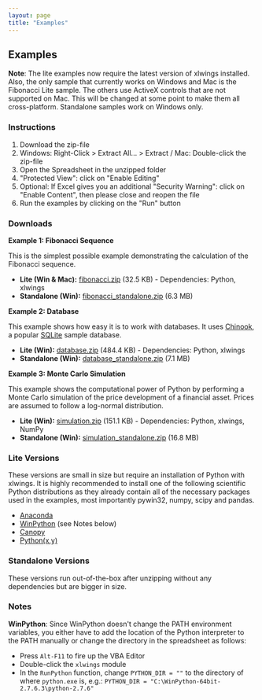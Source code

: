 ```yaml
---
layout: page
title: "Examples"
---
```


## Examples

**Note**: The lite examples now require the latest version of xlwings installed. Also, the only sample that currently works
on Windows and Mac is the Fibonacci Lite sample. The others use ActiveX controls that are not supported on Mac. This
will be changed at some point to make them all cross-platform. Standalone samples work on Windows only.

### Instructions

1. Download the zip-file
2. Windows: Right-Click > Extract All... > Extract / Mac: Double-click the zip-file
3. Open the Spreadsheet in the unzipped folder
4. "Protected View": click on "Enable Editing"
5. Optional: If Excel gives you an additional "Security Warning": click on "Enable Content", then
   please close and reopen the file
6. Run the examples by clicking on the "Run" button


### Downloads

**Example 1: Fibonacci Sequence**

This is the simplest possible example demonstrating the calculation of the Fibonacci sequence.

* **Lite (Win & Mac):** [fibonacci.zip][] (32.5 KB) - Dependencies: Python, xlwings
* **Standalone (Win):** [fibonacci_standalone.zip][] (6.3 MB)

[fibonacci.zip]: https://bitbucket.org/zoomeranalytics/xlwings_examples/downloads/fibonacci.zip
[fibonacci_standalone.zip]: https://bitbucket.org/zoomeranalytics/xlwings_examples/downloads/fibonacci_standalone.zip


**Example 2: Database**

This example shows how easy it is to work with databases. It uses [Chinook][], a popular [SQLite][] sample
database.

* **Lite (Win):** [database.zip][] (484.4 KB) - Dependencies: Python, xlwings
* **Standalone (Win):** [database_standalone.zip][] (7.1 MB)

[Chinook]: http://chinookdatabase.codeplex.com/
[SQLite]: http://sqlite.org/
[database.zip]: https://bitbucket.org/zoomeranalytics/xlwings_examples/downloads/database.zip
[database_standalone.zip]: https://bitbucket.org/zoomeranalytics/xlwings_examples/downloads/database_standalone.zip

**Example 3: Monte Carlo Simulation**

This example shows the computational power of Python by performing a Monte Carlo simulation of the price development of
a financial asset. Prices are assumed to follow a log-normal distribution.

* **Lite (Win):** [simulation.zip][] (151.1 KB) - Dependencies: Python, xlwings, NumPy
* **Standalone (Win):** [simulation_standalone.zip][] (16.8 MB)



[simulation.zip]: https://bitbucket.org/zoomeranalytics/xlwings_examples/downloads/simulation.zip
[simulation_standalone.zip]: https://bitbucket.org/zoomeranalytics/xlwings_examples/downloads/simulation_standalone.zip


### Lite Versions

These versions are small in size but require an installation of Python with xlwings. It is highly recommended to install
one of the following scientific Python distributions as they already contain all of the necessary packages used in the
examples, most importantly pywin32, numpy, scipy and pandas.

* [Anaconda](https://store.continuum.io/cshop/anaconda/)
* [WinPython](http://winpython.sourceforge.net/) (see Notes below)
* [Canopy](https://www.enthought.com/products/canopy/)
* [Python(x,y)](https://code.google.com/p/pythonxy/)


### Standalone Versions

These versions run out-of-the-box after unzipping without any dependencies but are bigger in size.


### Notes

**WinPython**: Since WinPython doesn't change the PATH environment variables, you either have to add the location
  of the Python interpreter to the PATH manually or change the directory in the spreadsheet as follows:

* Press `Alt-F11` to fire up the VBA Editor
* Double-click the `xlwings` module
* In the `RunPython` function, change `PYTHON_DIR = ""` to the directory of where `python.exe` is, e.g.:
`PYTHON_DIR = "C:\WinPython-64bit-2.7.6.3\python-2.7.6"`
